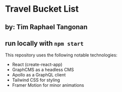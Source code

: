 # Travel Bucket List
by: Tim Raphael Tangonan
---
run locally with `npm start`
---
This repository uses the following notable technologies:
- React (create-react-app)
- GraphCMS as a headless CMS
- Apollo as a GraphQL client
- Tailwind CSS for styling
- Framer Motion for minor animations
